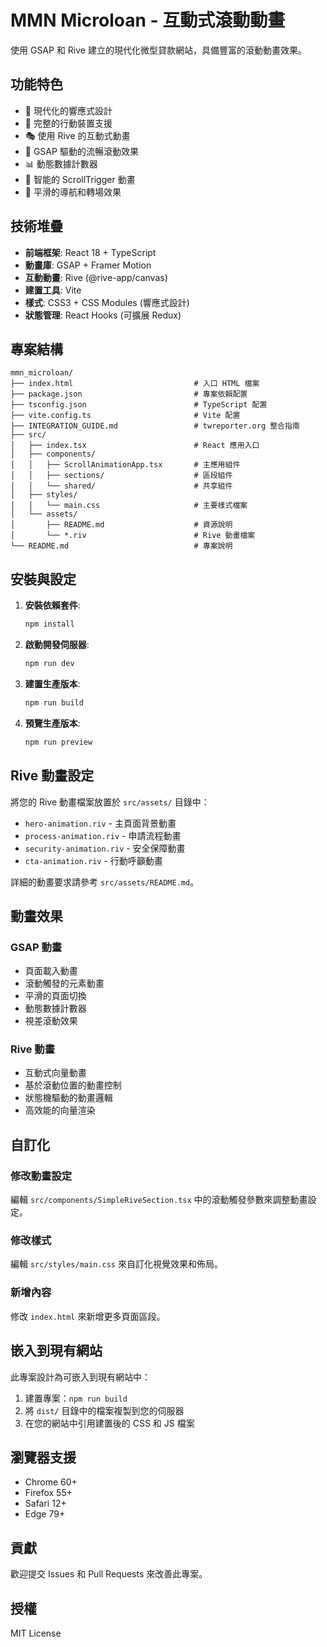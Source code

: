# MMN Microloan - 互動式滾動動畫

使用 GSAP 和 Rive 建立的現代化微型貸款網站，具備豐富的滾動動畫效果。

## 功能特色

- 🎨 現代化的響應式設計
- 📱 完整的行動裝置支援
- 🎭 使用 Rive 的互動式動畫
- 🚀 GSAP 驅動的流暢滾動效果
- 📊 動態數據計數器
- 🎯 智能的 ScrollTrigger 動畫
- 🔄 平滑的導航和轉場效果

## 技術堆疊

- **前端框架**: React 18 + TypeScript
- **動畫庫**: GSAP + Framer Motion
- **互動動畫**: Rive (@rive-app/canvas)
- **建置工具**: Vite
- **樣式**: CSS3 + CSS Modules (響應式設計)
- **狀態管理**: React Hooks (可擴展 Redux)

## 專案結構

```
mmn_microloan/
├── index.html                           # 入口 HTML 檔案
├── package.json                         # 專案依賴配置
├── tsconfig.json                        # TypeScript 配置
├── vite.config.ts                       # Vite 配置
├── INTEGRATION_GUIDE.md                 # twreporter.org 整合指南
├── src/
│   ├── index.tsx                        # React 應用入口
│   ├── components/
│   │   ├── ScrollAnimationApp.tsx       # 主應用組件
│   │   ├── sections/                    # 區段組件
│   │   └── shared/                      # 共享組件
│   ├── styles/
│   │   └── main.css                     # 主要樣式檔案
│   └── assets/
│       ├── README.md                    # 資源說明
│       └── *.riv                        # Rive 動畫檔案
└── README.md                            # 專案說明
```

## 安裝與設定

1. **安裝依賴套件**:
   ```bash
   npm install
   ```

2. **啟動開發伺服器**:
   ```bash
   npm run dev
   ```

3. **建置生產版本**:
   ```bash
   npm run build
   ```

4. **預覽生產版本**:
   ```bash
   npm run preview
   ```

## Rive 動畫設定

將您的 Rive 動畫檔案放置於 `src/assets/` 目錄中：

- `hero-animation.riv` - 主頁面背景動畫
- `process-animation.riv` - 申請流程動畫
- `security-animation.riv` - 安全保障動畫
- `cta-animation.riv` - 行動呼籲動畫

詳細的動畫要求請參考 `src/assets/README.md`。

## 動畫效果

### GSAP 動畫
- 頁面載入動畫
- 滾動觸發的元素動畫
- 平滑的頁面切換
- 動態數據計數器
- 視差滾動效果

### Rive 動畫
- 互動式向量動畫
- 基於滾動位置的動畫控制
- 狀態機驅動的動畫邏輯
- 高效能的向量渲染

## 自訂化

### 修改動畫設定
編輯 `src/components/SimpleRiveSection.tsx` 中的滾動觸發參數來調整動畫設定。

### 修改樣式
編輯 `src/styles/main.css` 來自訂化視覺效果和佈局。

### 新增內容
修改 `index.html` 來新增更多頁面區段。

## 嵌入到現有網站

此專案設計為可嵌入到現有網站中：

1. 建置專案：`npm run build`
2. 將 `dist/` 目錄中的檔案複製到您的伺服器
3. 在您的網站中引用建置後的 CSS 和 JS 檔案

## 瀏覽器支援

- Chrome 60+
- Firefox 55+
- Safari 12+
- Edge 79+

## 貢獻

歡迎提交 Issues 和 Pull Requests 來改善此專案。

## 授權

MIT License
